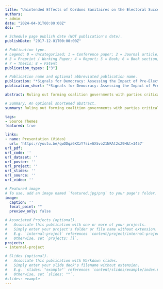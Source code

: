 ```yaml
---
title: "Unintended Effects of Cordons Sanitaires on the Electoral Success of Isolated Parties: Counterfactual Agent-Based Simulations in an Artificial Weimar Republic with Coalition-Directed Voters"
authors:
- admin
date: "2024-04-01T00:00:00Z"
doi: ""

# Schedule page publish date (NOT publication's date).   
publishDate: "2017-12-01T00:00:00Z"

# Publication type.
# Legend: 0 = Uncategorized; 1 = Conference paper; 2 = Journal article;
# 3 = Preprint / Working Paper; 4 = Report; 5 = Book; 6 = Book section;
# 7 = Thesis; 8 = Patent
publication_types: ["3"]

# Publication name and optional abbreviated publication name.
publication: "*Signals for Democracy: Assessing the Impact of Pre-Electoral Coalition Signals and Cordons Sanitaires on Party Competition using Experimental, Quasi-Experimental, and Agent-Based Simulation Evidence (Dissertation), pp. 85--178*"
publication_short: "*Signals for Democracy: Assessing the Impact of Pre-Electoral Coalition Signals and Cordons Sanitaires on Party Competition using Experimental, Quasi-Experimental, and Agent-Based Simulation Evidence (Dissertation), pp. 85--178*"

abstract: Ruling out forming coalition governments with parties critical of liberal democracy, i.e., establishing *cordons sanitaires* vis-à-vis these parties, is often seen as a crucial contribution to safeguarding liberal democracy. However, little is known about whether *cordons sanitaires* are effective in reducing the vote share of parties isolated in this way. Specifically, the effects of *cordons sanitaires* on voting induced by changes in voters’ expectations of post-electoral government formation remain unclear. I address this research gap by conceptualizing *cordons sanitaires* as a specific class of pre-electoral coalition signals and drawing on theoretical knowledge about the electoral expectation-induced consequences of coalition signals. I integrate these theoretical insights into a formal agent-based model of dynamic party competition and perform counterfactual simulations in an artificial democracy calibrated to resemble the 1930s Weimar Republic. The results show that the vote share of an artificial NSDAP increases when a *cordon sanitaire* is erected against it. By illustrating the theoretical possibility (not inevitability) of these unintended expectation-induced consequences, the paper provides important implications for research on the mainstream parties’ response to radical parties.

# Summary. An optional shortened abstract.
summary: Ruling out forming coalition governments with parties critical of liberal democracy, i.e., establishing *cordons sanitaires* vis-à-vis these parties, is often seen as a crucial contribution to safeguarding liberal democracy. However, little is known about whether *cordons sanitaires* are effective in reducing the vote share of parties isolated in this way. Specifically, the effects of *cordons sanitaires* on voting induced by changes in voters’ expectations of post-electoral government formation remain unclear. I address this research gap by conceptualizing *cordons sanitaires* as a specific class of pre-electoral coalition signals and drawing on theoretical knowledge about the electoral expectation-induced consequences of coalition signals. I integrate these theoretical insights into a formal agent-based model of dynamic party competition and perform counterfactual simulations in an artificial democracy calibrated to resemble the 1930s Weimar Republic. The results show that the vote share of an artificial NSDAP increases when a *cordon sanitaire* is erected against it. By illustrating the theoretical possibility (not inevitability) of these unintended expectation-induced consequences, the paper provides important implications for research on the mainstream parties’ response to radical parties.

tags:
- Source Themes
featured: true

links:
- name: Presentation (Video)
  url: 'https://youtu.be/qwODqa6KXzY?si=GX5vo21NRAt2sZ9H&t=3457'
url_pdf: 
url_code: ''
url_dataset: ''
url_poster: ''
url_project: ''
url_slides: ''
url_source: ''
url_video: ''

# Featured image
# To use, add an image named `featured.jpg/png` to your page's folder. 
image:
  caption: ''
  focal_point: ""
  preview_only: false

# Associated Projects (optional).
#   Associate this publication with one or more of your projects.
#   Simply enter your project's folder or file name without extension.
#   E.g. `internal-project` references `content/project/internal-project/index.md`.
#   Otherwise, set `projects: []`.
projects:
- internal-project

# Slides (optional).
#   Associate this publication with Markdown slides.
#   Simply enter your slide deck's filename without extension.
#   E.g. `slides: "example"` references `content/slides/example/index.md`.
#   Otherwise, set `slides: ""`.
#slides: example
---
```


